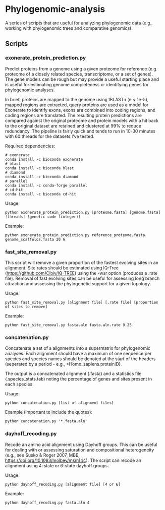 # Phylogenomic-analysis

A series of scripts that are useful for analyzing phylogenomic data (e.g., working with phylogenomic trees and comparative genomics).

## Scripts

### exonerate_protein_prediction.py

Predict proteins from a genome using a given proteome for reference (e.g. proteome of a closely related species, transcriptome, or a set of genes). The gene models can be rough but may provide a useful starting place and is useful for estimating genome completeness or identifying genes for phylogenomic analyses. 

In brief, proteins are mapped to the genome using tBLASTn (e < 1e-5), mapped regions are extracted, query proteins are used as a model for Exonerate to identify exons, exons are combined into coding regions, and coding regions are translated. The resulting protein predictions are compared against the original proteome and protein models with a hit back to the original dataset are retained and clustered at 99% to reduce redundancy. The pipeline is fairly quick and tends to run in 10-30 minutes with 60 threads for the datasets I've tested.

Required dependencies:
```
# exonerate
conda install -c bioconda exonerate
# blast
conda install -c bioconda blast
# diamond
conda install -c bioconda diamond
# parallel
conda install -c conda-forge parallel
# cd-hit
conda install -c bioconda cd-hit
```
Usage:
```
python exonerate_protein_prediction.py [proteome.fasta] [genome.fasta] [threads] [genetic code (integer)]
```
Example:
```
python exonerate_protein_prediction.py reference_proteome.fasta genome_scaffolds.fasta 20 6
```
### fast_site_removal.py

This script will remove a given proportion of the fastest evolving sites in an alignment. Site rates should be estimated using IQ-Tree (https://github.com/Cibiv/IQ-TREE) using the -wsr option (produces a .rate file). Removal of fast evolving sites can be useful for assessing long branch attraction and assessing the phylogenetic support for a given topology.

Usage:
```
python fast_site_removal.py [alignment file] [.rate file] [proportion of sites to remove]
```
Example:
```
python fast_site_removal.py fasta.aln fasta.aln.rate 0.25
```
### concatenation.py

Concatenate a set of a alignments into a supermatrix for phylogenomic analyses. Each alignment should have a maximum of one sequence per species and species names should be denoted at the start of the headers (seperated by a period - e.g., >Homo_sapiens.proteinID).

The output is a concatenated alignment (.fasta) and a statistics file (.species_stats.tab) noting the percentage of genes and sites present in each species.

Usage:
```
python concatenation.py [list of alignment files]
```
Example (important to include the quotes):
```
python concatenation.py '*.fasta.aln'
```
### dayhoff_recoding.py

Recode an amino acid alignment using Dayhoff groups. This can be useful for dealing with or assessing saturation and compositional heterogeneity (e.g., see Susko & Roger 2007, MBE, https://doi.org/10.1093/molbev/msm144). The script can recode an alignment using 4-state or 6-state dayhoff groups.

Usage:
```
python dayhoff_recoding.py [alignment file] [4 or 6]
```
Example:
```
python dayhoff_recoding.py fasta.aln 4
```
